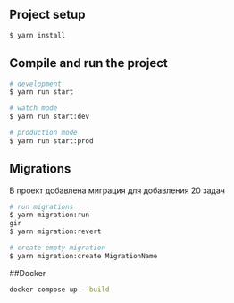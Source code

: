 ## Project setup

```bash
$ yarn install
```

## Compile and run the project

```bash
# development
$ yarn run start

# watch mode
$ yarn run start:dev

# production mode
$ yarn run start:prod
```

## Migrations
В проект добавлена миграция для добавления 20 задач
```bash
# run migrations
$ yarn migration:run
gir
$ yarn migration:revert

# create empty migration
$ yarn migration:create MigrationName
```

##Docker
````bash
docker compose up --build
````